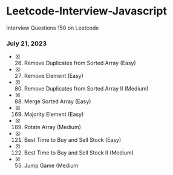 # Leetcode-Interview-Javascript
Interview Questions 150 on Leetcode
### July 21, 2023
- [X] 26. Remove Duplicates from Sorted Array (Easy)
- [X] 27. Remove Element (Easy)
- [X] 80. Remove Duplicates from Sorted Array II (Medium)
- [X] 88. Merge Sorted Array (Easy)
- [X] 169. Majority Element (Easy)
- [X] 189. Rotate Array (Medium)
- [X] 121. Best Time to Buy and Sell Stock (Easy)
- [X] 122. Best Time to Buy and Sell Stock II (Medium)
- [X] 55. Jump Game (Medium

